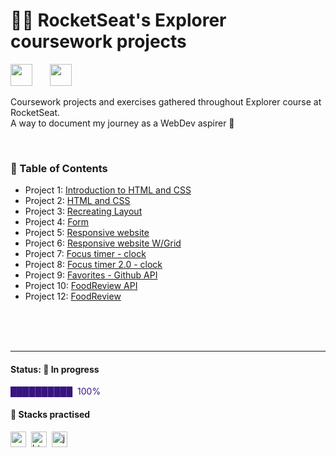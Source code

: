 # 👨‍🚀 RocketSeat's Explorer coursework projects


<img src="https://www.rocketseat.com.br/_next/image?url=%2Fassets%2Flogos%2Frocketseat.svg&w=256&q=100" height="35">&nbsp;&nbsp;&nbsp;&nbsp;&nbsp;&nbsp; <img src="https://www.rocketseat.com.br/_next/image?url=%2Fassets%2Flogos%2Fexplorer.svg&w=256&q=75" height="35">&nbsp;

Coursework projects and exercises gathered throughout Explorer course at RocketSeat.  
A way to document my journey as a WebDev aspirer 🚀

<br/>

### 📌 Table of Contents

- Project 1: [Introduction to HTML and CSS](./project01)
- Project 2: [HTML and CSS](./project02)
- Project 3: [Recreating Layout](./project03)
- Project 4: [Form](./project04)
- Project 5: [Responsive website](./project05)
- Project 6: [Responsive website W/Grid](./project06)
- Project 7: [Focus timer - clock](./project07)
- Project 8: [Focus timer 2.0 - clock](./project08)
- Project 9: [Favorites - Github API](./project09)
- Project 10: [FoodReview API](./project10)
- Project 12: [FoodReview ](./project12)

<br/>
<br/>
<br/>

---

#### Status: 🚧 In progress

<p style="color:#381480"> ██████████ &nbsp;100% </p>

#### 🧰 Stacks practised

<img src="https://img.shields.io/badge/Css3-374449?style=flat&logo=css3" alt="css3 Badge" height="25">&nbsp;
<img src="https://img.shields.io/badge/Html5-374449?style=flat&logo=html5" alt="html5 Badge" height="25">&nbsp;
<img src="https://img.shields.io/badge/Javascript-374449?style=flat&logo=javascript" alt="javascript Badge" height="25">&nbsp;
